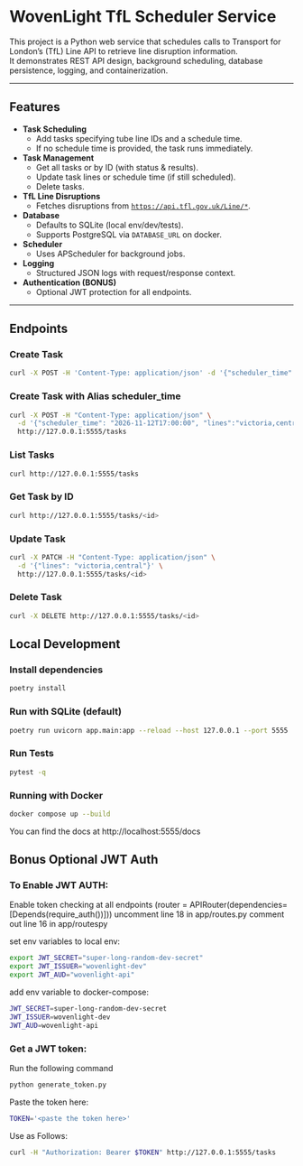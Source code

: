 # WovenLight TfL Scheduler Service

This project is a Python web service that schedules calls to Transport for London’s (TfL) Line API to retrieve line disruption information.  
It demonstrates REST API design, background scheduling, database persistence, logging, and containerization.

---

## Features

- **Task Scheduling**
  - Add tasks specifying tube line IDs and a schedule time.
  - If no schedule time is provided, the task runs immediately.
- **Task Management**
  - Get all tasks or by ID (with status & results).
  - Update task lines or schedule time (if still scheduled).
  - Delete tasks.
- **TfL Line Disruptions**
  - Fetches disruptions from [`https://api.tfl.gov.uk/Line/*`](https://api.tfl.gov.uk/).
- **Database**
  - Defaults to SQLite (local env/dev/tests).
  - Supports PostgreSQL via `DATABASE_URL` on docker.
- **Scheduler**
  - Uses APScheduler for background jobs.
- **Logging**
  - Structured JSON logs with request/response context.
- **Authentication (BONUS)**
  - Optional JWT protection for all endpoints.

---

## Endpoints

### Create Task
```bash
curl -X POST -H 'Content-Type: application/json' -d '{"scheduler_time" : "2021-11-12T17:00:00", "lines":"victoria"}' http://localhost:5555/tasks
```

### Create Task with Alias scheduler_time

```bash
curl -X POST -H "Content-Type: application/json" \
  -d '{"scheduler_time": "2026-11-12T17:00:00", "lines":"victoria,central"}' \
  http://127.0.0.1:5555/tasks
```

### List Tasks

```bash
curl http://127.0.0.1:5555/tasks
```

### Get Task by ID

```bash
curl http://127.0.0.1:5555/tasks/<id>
```

### Update Task

```bash
curl -X PATCH -H "Content-Type: application/json" \
  -d '{"lines": "victoria,central"}' \
  http://127.0.0.1:5555/tasks/<id>
```

### Delete Task

```bash
curl -X DELETE http://127.0.0.1:5555/tasks/<id>
```


## Local Development

### Install dependencies


```bash
poetry install
```

### Run with SQLite (default)

```bash
poetry run uvicorn app.main:app --reload --host 127.0.0.1 --port 5555
```

### Run Tests

```bash
pytest -q
```

### Running with Docker

```bash
docker compose up --build
```

You can find the docs at http://localhost:5555/docs


## Bonus Optional JWT Auth
### To Enable JWT AUTH:

Enable token checking at all endpoints (router = APIRouter(dependencies=[Depends(require_auth())]))
uncomment line 18 in app/routes.py
comment out line 16 in app/routespy

set env variables to local env:

```bash
export JWT_SECRET="super-long-random-dev-secret"
export JWT_ISSUER="wovenlight-dev"
export JWT_AUD="wovenlight-api"
```

add env variable to docker-compose: 

```bash
JWT_SECRET=super-long-random-dev-secret
JWT_ISSUER=wovenlight-dev
JWT_AUD=wovenlight-api
```


### Get a JWT token:

Run the following command

```bash
python generate_token.py
```

Paste the token here:

```bash
TOKEN='<paste the token here>'
```

Use as Follows:

```bash
curl -H "Authorization: Bearer $TOKEN" http://127.0.0.1:5555/tasks
```